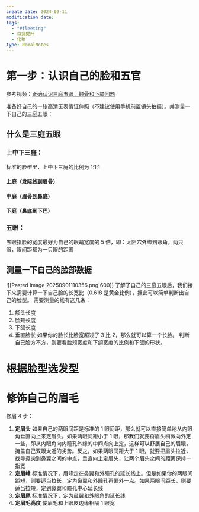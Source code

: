 ```yaml
---
create date: 2024-09-11
modification date:
tags:
  - "#fleeting"
  - 自我提升
  - 化妆
type: NomalNotes
---
```

# 第一步：认识自己的脸和五官
参考视频：[正确认识三庭五眼，颧骨和下颌问题](https://www.bilibili.com/video/BV15Z4y1p7XG/?spm_id_from=333.337.search-card.all.click&vd_source=53ab730a6a68286ff34f37d2219cc5d8)

准备好自己的一张高清无表情证件照（不建议使用手机前置镜头拍摄）。并测量一下自己的三庭五眼：
## 什么是三庭五眼
### 上中下三庭：
标准的脸型里，上中下三庭的比例为 1:1:1
#### 上庭（发际线到眉骨）
#### 中庭（眉骨到鼻底）
#### 下庭（鼻底到下巴）
### 五眼：
五眼指脸的宽度最好为自己的眼睛宽度的 5 倍，即：太阳穴外缘到眼角，两只眼，眼间距都为一只眼的距离
## 测量一下自己的脸部数据
![[Pasted image 20250901110356.png|600]]
了解了自己的三庭五眼后，我们接下来需要计算一下自己脸的长宽比（0.618 是黄金比例），据此可以简单判断出自己的脸型。
需要测量的线有这几条：
1. 额头长度
2. 脸颊长度
3. 下颌长度
4. 垂直脸长
如果你的脸长比脸宽超过了 3 比 2，那么就可以算一个长脸。
判断自己脸方不方，则要看脸颊宽度和下颌宽度的比例和下颌的形状。

# 根据脸型选发型
# 修饰自己的眉毛
修眉 4 步：
1. **定眉头**
	如果自己的两眼间距是标准的 1 眼间距，那么就可以直接简单地从内眼角垂直向上来定眉头。如果两眼间距小于 1 眼，那我们就要将眉头稍微向外定一些，即从内眼角向内瞳孔外缘的中间点向上定，这样可以舒展自己的眉眼，掩盖自己双眼太近的劣势。反之，如果两眼间距大于 1 眼，就要把眉头拉近，找寻鼻尖到鼻翼之间的中点，垂直向上定眉头，让两个眉头之间的距离保持一指宽
2. **定眉峰**
	标准情况下，眉峰定在鼻翼和外瞳孔的延长线上。但是如果你的两眼间距短，则要适当拉长，定为鼻翼和外瞳孔再偏外一点。如果两眼间距长，则要适当拉短，定到鼻翼和瞳孔中心延长线
3. **定眉尾**
	标准情况下，定为鼻翼和外眼角的延长线
4. **定眉毛高度**
	使眉毛和上眼皮边缘相隔 1 眼宽